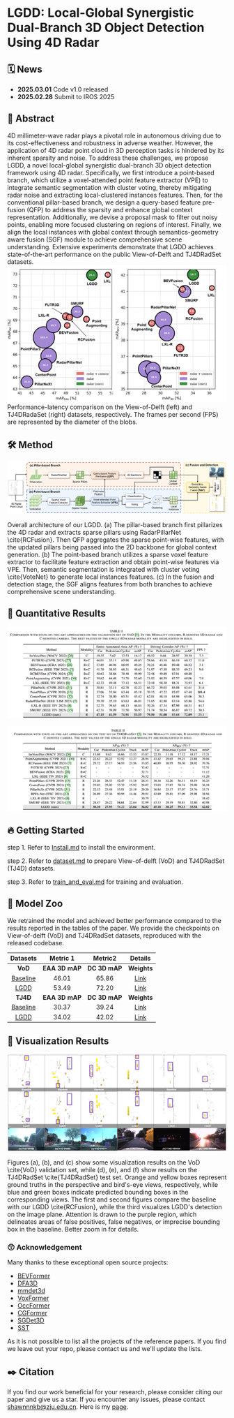 # LGDD: Local-Global Synergistic Dual-Branch 3D Object Detection Using 4D Radar

## 🗓️ News

- **2025.03.01** Code v1.0 released
- **2025.02.28** Submit to IROS 2025

## 📜 Abstract
 
4D millimeter-wave radar plays a pivotal role in autonomous driving due to its cost-effectiveness and robustness in adverse weather. However, the application of 4D radar point cloud in 3D perception tasks is hindered by its inherent sparsity and noise. To address these challenges, we propose LGDD, a novel local-global synergistic dual-branch 3D object detection framework using 4D radar. Specifically, we first introduce a point-based branch, which utilize a voxel-attended point feature extractor (VPE) to integrate semantic segmentation with cluster voting, thereby mitigating radar noise and extracting local-clustered instances features. Then, for the conventional pillar-based branch, we design a query-based feature pre-fusion (QFP) to address the sparsity and enhance global context representation. Additionally, we devise a proposal mask to filter out noisy points, enabling more focused clustering on regions of interest. Finally, we align the local instances with global context through semantics-geometry aware fusion (SGF) module to achieve comprehensive scene understanding. Extensive experiments demonstrate that LGDD achieves state-of-the-art performance on the public View-of-Delft and TJ4DRadSet datasets.
![overview](./docs/all_Figures/Comparison.png)
Performance-latency comparison on the View-of-Delft (left) and TJ4DRadaSet (right) datasets, respectively. The frames per second (FPS) are represented by the diameter of the blobs.
## 🛠️ Method

![overview](./docs/all_Figures/Framework.png)

Overall architecture of our LGDD. (a) The pillar-based branch first pillarizes the 4D radar and extracts sparse pillars using RadarPillarNet \cite{RCFusion}. Then QFP aggregates the sparse point-wise features, with the updated pillars being passed into the 2D backbone for global context generation. (b) The point-based branch utilizes a sparse voxel feature extractor to facilitate feature extraction and obtain point-wise features via VPE. Then, semantic segmentation is integrated with cluster voting \cite{VoteNet} to generate local instances features. (c) In the fusion and detection stage, the SGF aligns features from both branches to achieve comprehensive scene understanding.

## 🍁 Quantitative Results

![View-of-Delft](./docs/all_Figures/Tab-VoD.png)

![TJ4DRadSet ](./docs/all_Figures/Tab-TJ4D.png)

## 🔥 Getting Started

step 1. Refer to [Install.md](./docs/Guidance/Install.md) to install the environment.

step 2. Refer to [dataset.md](./docs/Guidance/dataset.md) to prepare View-of-delft (VoD) and TJ4DRadSet (TJ4D) datasets.

step 3. Refer to [train_and_eval.md](./docs/Guidance/train_and_eval.md) for training and evaluation.

## 🚀 Model Zoo

We retrained the model and achieved better performance compared to the results reported in the tables of the paper. We provide the checkpoints on View-of-delft (VoD) and TJ4DRadSet datasets, reproduced with the released codebase.

| Datasets                                                                    | Metric 1       | Metric2       | Details       |
| :-------------------------------------------------------------------------: | :------------: | :-----------: | :-----------: |
| **VoD**                                                                     | **EAA 3D mAP** | **DC 3D mAP** | **Weights**   |
| [Baseline](projects/RadarPillarNet/configs/VoD-radarpillarnet_4x1_80e.py)   |    46.01       |   65.86       | [Link](https://github.com/shawnnnkb/LGDD/releases/download/weights-and-checkpoints/final_ckpt.zip)|   
| [LGDD](projects/LGDD/configs/vod-LGDD_2x4_24e.py)                           |    53.49       |   72.20       | [Link](https://github.com/shawnnnkb/LGDD/releases/download/weights-and-checkpoints/final_ckpt.zip)| 
| **TJ4D**                                                                    | **EAA 3D mAP** | **DC 3D mAP** | **Weights**   |
| [Baseline](projects/RadarPillarNet/configs/TJ4D-radarpillarnet_4x4_20e.py)  |    30.37       |   39.24       | [Link](https://github.com/shawnnnkb/LGDD/releases/download/weights-and-checkpoints/final_ckpt.zip)|           
| [LGDD](projects/LGDD/configs/TJ4D-LGDD_2x4_24e.py)                          |    34.02       |   42.02       | [Link](https://github.com/shawnnnkb/LGDD/releases/download/weights-and-checkpoints/final_ckpt.zip)|

## 🐸 Visualization Results

![Visualization](./docs/all_Figures/Visualization.png)

Figures (a), (b), and (c) show some visualization results on the VoD \cite{VoD} validation set, while (d), (e), and (f) show results on the TJ4DRadSet \cite{TJ4DRadSet} test set. Orange and yellow boxes represent ground truths in the perspective and bird's-eye views, respectively, while blue and green boxes indicate predicted bounding boxes in the corresponding views. The first and second figures compare the baseline with our LGDD \cite{RCFusion}, while the third visualizes LGDD's detection on the image plane. Attention is drawn to the purple region, which delineates areas of false positives, false negatives, or imprecise bounding box in the baseline. Better zoom in for details.

### 😙 Acknowledgement

Many thanks to these exceptional open source projects:
- [BEVFormer](https://github.com/fundamentalvision/BEVFormer)
- [DFA3D](https://github.com/IDEA-Research/3D-deformable-attention.git)
- [mmdet3d](https://github.com/open-mmlab/mmdetection3d)
- [VoxFormer](https://github.com/NVlabs/VoxFormer.git)
- [OccFormer](https://github.com/zhangyp15/OccFormer.git)
- [CGFormer](https://github.com/pkqbajng/CGFormer)
- [SGDet3D](https://github.com/shawnnnkb/SGDet3D)
- [SST](https://github.com/TuSimple/SST)

As it is not possible to list all the projects of the reference papers. If you find we leave out your repo, please contact us and we'll update the lists.

## ✒️ Citation

If you find our work beneficial for your research, please consider citing our paper and give us a star. If you encounter any issues, please contact shawnnnkb@zju.edu.cn. Here is my [page](shawnnnkb.github.io). 
